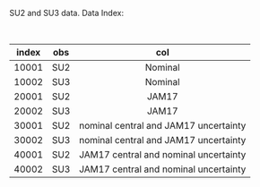 SU2 and SU3 data.  Data Index:

<br>

| index |  obs      | col      | 
| :--:  |  :--:     | :--:     | 
| 10001 |  SU2      | Nominal  | 
| 10002 |  SU3      | Nominal  | 
| 20001 |  SU2      | JAM17    | 
| 20002 |  SU3      | JAM17    | 
| 30001 |  SU2      | nominal central and JAM17 uncertainty    | 
| 30002 |  SU3      | nominal central and JAM17 uncertainty    | 
| 40001 |  SU2      | JAM17 central and nominal uncertainty    | 
| 40002 |  SU3      | JAM17 central and nominal uncertainty    | 




